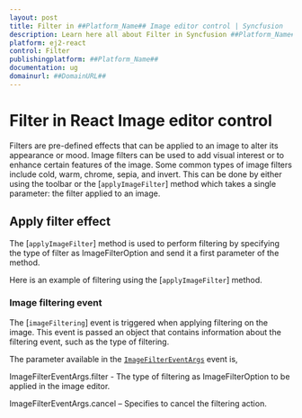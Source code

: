 ```yaml
---
layout: post
title: Filter in ##Platform_Name## Image editor control | Syncfusion
description: Learn here all about Filter in Syncfusion ##Platform_Name## Image editor control of Syncfusion Essential JS 2 and more.
platform: ej2-react
control: Filter 
publishingplatform: ##Platform_Name##
documentation: ug
domainurl: ##DomainURL##
---
```


# Filter in React Image editor control

Filters are pre-defined effects that can be applied to an image to alter its appearance or mood. Image filters can be used to add visual interest or to enhance certain features of the image. Some common types of image filters include cold, warm, chrome, sepia, and invert. This can be done by either using the toolbar or the [`applyImageFilter`] method which takes a single parameter: the filter applied to an image.

## Apply filter effect 

The [`applyImageFilter`] method is used to perform filtering by specifying the type of filter as ImageFilterOption and send it a first parameter of the method. 

Here is an example of filtering using the [`applyImageFilter`] method.


### Image filtering event 

The [`imageFiltering`] event is triggered when applying filtering on the image. This event is passed an object that contains information about the filtering event, such as the type of filtering. 

The parameter available in the [`ImageFilterEventArgs`](https://helpej2.syncfusion.com/react/documentation/api/image-editor/imageFilterEventArgs/) event is, 

ImageFilterEventArgs.filter - The type of filtering as ImageFilterOption to be applied in the image editor. 

ImageFilterEventArgs.cancel – Specifies to cancel the filtering action. 